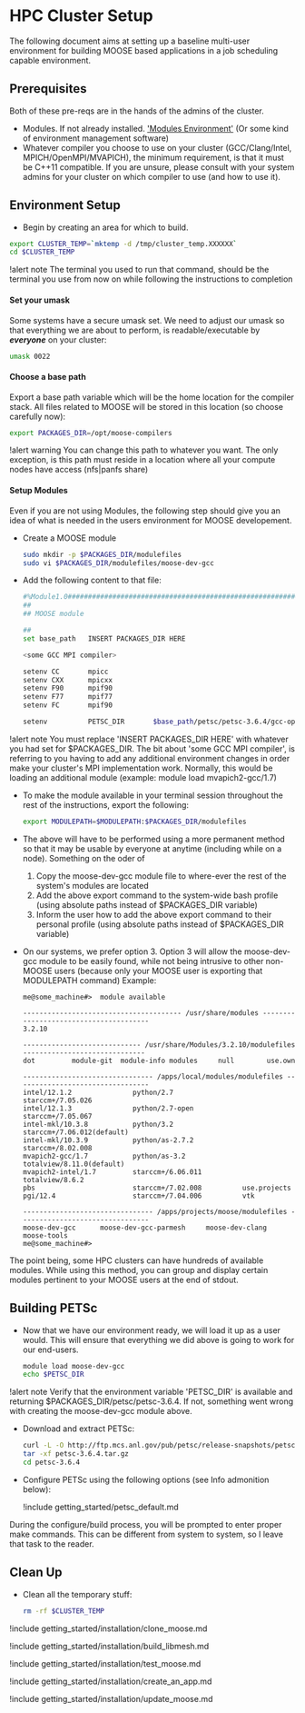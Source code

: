 # HPC Cluster Setup

The following document aims at setting up a baseline multi-user environment for building MOOSE based
applications in a job scheduling capable environment.

## Prerequisites

Both of these pre-reqs are in the hands of the admins of the cluster.

- Modules. If not already installed. ['Modules Environment'](http://modules.sourceforge.net/) (Or
  some kind of environment management software)
- Whatever compiler you choose to use on your cluster (GCC/Clang/Intel, MPICH/OpenMPI/MVAPICH), the
  minimum requirement, is that it must be C++11 compatible. If you are unsure, please consult with
  your system admins for your cluster on which compiler to use (and how to use it).

## Environment Setup

- Begin by creating an area for which to build.

```bash
export CLUSTER_TEMP=`mktemp -d /tmp/cluster_temp.XXXXXX`
cd $CLUSTER_TEMP
```

!alert note
The terminal you used to run that command, should be the terminal you use from now on while following
the instructions to completion

#### Set your umask

Some systems have a secure umask set. We need to adjust our umask so that everything we are about
to perform, is readable/executable by _<b>everyone</b>_ on your cluster:

```bash
umask 0022
```


#### Choose a base path

Export a base path variable which will be the home location for the compiler stack. All files
related to MOOSE will be stored in this location (so choose carefully now):

```bash
export PACKAGES_DIR=/opt/moose-compilers
```

!alert warning
You can change this path to whatever you want. The only exception, is this path must reside in a
location where all your compute nodes have access (nfs|panfs share)

#### Setup Modules

Even if you are not using Modules, the following step should give you an idea of what is needed in the
users environment for MOOSE developement.

- Create a MOOSE module

  ```bash
  sudo mkdir -p $PACKAGES_DIR/modulefiles
  sudo vi $PACKAGES_DIR/modulefiles/moose-dev-gcc
  ```

- Add the following content to that file:

  ```bash
  #%Module1.0#####################################################################
  ##
  ## MOOSE module

  ##
  set base_path   INSERT PACKAGES_DIR HERE

  <some GCC MPI compiler>

  setenv CC       mpicc
  setenv CXX      mpicxx
  setenv F90      mpif90
  setenv F77      mpif77
  setenv FC       mpif90

  setenv          PETSC_DIR       $base_path/petsc/petsc-3.6.4/gcc-opt
  ```

!alert note
You must replace 'INSERT PACKAGES_DIR HERE' with whatever you had set for $PACKAGES_DIR. The bit
about 'some GCC MPI compiler', is referring to you having to add any additional environment changes
in order make your cluster's MPI implementation work. Normally, this would be loading an additional
module (example: module load mvapich2-gcc/1.7)


- To make the module available in your terminal session throughout the rest of the instructions,
  export the following:

  ```bash
  export MODULEPATH=$MODULEPATH:$PACKAGES_DIR/modulefiles
  ```

- The above will have to be performed using a more permanent method so that it may be usable by everyone at anytime (including while on a node). Something on the oder of

  1. Copy the moose-dev-gcc module file to where-ever the rest of the system's modules are located
  2. Add the above export command to the system-wide bash profile (using absolute paths instead of $PACKAGES_DIR variable)
  3. Inform the user how to add the above export command to their personal profile (using absolute paths instead of $PACKAGES_DIR variable)

- On our systems, we prefer option 3. Option 3 will allow the moose-dev-gcc module to be easily found, while not being intrusive to other non-MOOSE users (because only your MOOSE user is exporting that MODULEPATH command) Example:

  ```text
  me@some_machine#>  module available

  --------------------------------------- /usr/share/modules ---------------------------------------
  3.2.10

  ----------------------------- /usr/share/Modules/3.2.10/modulefiles ------------------------------
  dot         module-git  module-info modules     null        use.own

  -------------------------------- /apps/local/modules/modulefiles ---------------------------------
  intel/12.1.2               python/2.7                 starccm+/7.05.026
  intel/12.1.3               python/2.7-open            starccm+/7.05.067
  intel-mkl/10.3.8           python/3.2                 starccm+/7.06.012(default)
  intel-mkl/10.3.9           python/as-2.7.2            starccm+/8.02.008
  mvapich2-gcc/1.7           python/as-3.2              totalview/8.11.0(default)
  mvapich2-intel/1.7         starccm+/6.06.011          totalview/8.6.2
  pbs                        starccm+/7.02.008          use.projects
  pgi/12.4                   starccm+/7.04.006          vtk

  -------------------------------- /apps/projects/moose/modulefiles --------------------------------
  moose-dev-gcc      moose-dev-gcc-parmesh     moose-dev-clang    moose-tools
  me@some_machine#>
  ```

The point being, some HPC clusters can have hundreds of available modules. While using this method,
you can group and display certain modules pertinent to your MOOSE users at the end of stdout.


## Building PETSc

- Now that we have our environment ready, we will load it up as a user would. This will ensure that everything we did above is going to work for our end-users.

  ```bash
  module load moose-dev-gcc
  echo $PETSC_DIR
  ```

!alert note
Verify that the environment variable 'PETSC_DIR' is available and returning
$PACKAGES_DIR/petsc/petsc-3.6.4. If not, something went wrong with creating the moose-dev-gcc module
above.

- Download and extract PETSc:

  ```bash
  curl -L -O http://ftp.mcs.anl.gov/pub/petsc/release-snapshots/petsc-3.6.4.tar.gz
  tar -xf petsc-3.6.4.tar.gz
  cd petsc-3.6.4
  ```
- Configure PETSc using the following options (see Info admonition below):

  !include getting_started/petsc_default.md

During the configure/build process, you will be prompted to enter proper make commands. This can be different from system to system, so I leave that task to the reader.

## Clean Up

- Clean all the temporary stuff:

  ```bash
  rm -rf $CLUSTER_TEMP
  ```

!include getting_started/installation/clone_moose.md

!include getting_started/installation/build_libmesh.md

!include getting_started/installation/test_moose.md

!include getting_started/installation/create_an_app.md

!include getting_started/installation/update_moose.md
